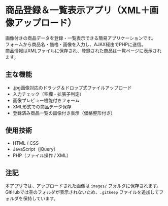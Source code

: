 # 商品登録＆一覧表示アプリ（XML＋画像アップロード）

画像付きの商品データを登録・一覧表示できる簡易アプリケーションです。  
フォームから商品名・価格・画像を入力し、AJAX経由でPHPに送信。  
商品情報はXMLファイルに保存され、登録された商品は一覧ページに表示されます。

## 主な機能
- .jpg画像対応のドラッグ＆ドロップ式ファイルアップロード
- 入力チェック（空欄・拡張子判定）
- 画像プレビュー機能付きフォーム
- XML形式での商品データ保存
- 登録済み商品一覧の画像付き表示（価格整形付き）

## 使用技術
- HTML / CSS
- JavaScript（jQuery）
- PHP（ファイル操作 / XML）

## 注記
本アプリでは、アップロードされた画像は `images/` フォルダに保存されます。  
GitHubでは空のフォルダが表示されないため、`.gitkeep` ファイルを追加してフォルダを保持しています。
